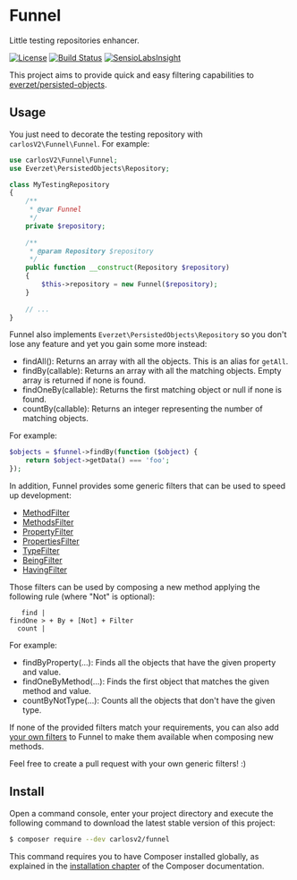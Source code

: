 # Funnel

Little testing repositories enhancer.

[![License](https://poser.pugx.org/carlosv2/funnel/license)](https://packagist.org/packages/carlosv2/funnel)
[![Build Status](https://travis-ci.org/carlosV2/Funnel.svg?branch=master)](https://travis-ci.org/carlosV2/Funnel)
[![SensioLabsInsight](https://insight.sensiolabs.com/projects/99bf9a7b-9620-4b42-91e5-d943fed7862c/mini.png)](https://insight.sensiolabs.com/projects/99bf9a7b-9620-4b42-91e5-d943fed7862c)

This project aims to provide quick and easy filtering capabilities to [everzet/persisted-objects](https://github.com/everzet/persisted-objects).

## Usage

You just need to decorate the testing repository with `carlosV2\Funnel\Funnel`. For example:

```php
use carlosV2\Funnel\Funnel;
use Everzet\PersistedObjects\Repository;

class MyTestingRepository
{
    /**
     * @var Funnel
     */
    private $repository;
    
    /**
     * @param Repository $repository
     */
    public function __construct(Repository $repository)
    {
        $this->repository = new Funnel($repository);
    }
    
    // ...
}
```

Funnel also implements `Everzet\PersistedObjects\Repository` so you don't lose any feature
and yet you gain some more instead:

- findAll(): Returns an array with all the objects. This is an alias for `getAll`.
- findBy(callable): Returns an array with all the matching objects. Empty array is returned if none is found.
- findOneBy(callable): Returns the first matching object or null if none is found.
- countBy(callable): Returns an integer representing the number of matching objects.

For example:

```php
$objects = $funnel->findBy(function ($object) {
    return $object->getData() === 'foo';
});
```

In addition, Funnel provides some generic filters that can be used to speed up development:

- [MethodFilter](https://github.com/carlosV2/Funnel/blob/master/docs/MethodFilter.md)
- [MethodsFilter](https://github.com/carlosV2/Funnel/blob/master/docs/MethodsFilter.md)
- [PropertyFilter](https://github.com/carlosV2/Funnel/blob/master/docs/PropertyFilter.md)
- [PropertiesFilter](https://github.com/carlosV2/Funnel/blob/master/docs/PropertiesFilter.md)
- [TypeFilter](https://github.com/carlosV2/Funnel/blob/master/docs/TypeFilter.md)
- [BeingFilter](https://github.com/carlosV2/Funnel/blob/master/docs/BeingFilter.md)
- [HavingFilter](https://github.com/carlosV2/Funnel/blob/master/docs/HavingFilter.md)

Those filters can be used by composing a new method applying the following rule (where "Not" is optional):

```
   find |
findOne > + By + [Not] + Filter
  count |
```

For example:

- findByProperty(...): Finds all the objects that have the given property and value.
- findOneByMethod(...): Finds the first object that matches the given method and value.
- countByNotType(...): Counts all the objects that don't have the given type.

If none of the provided filters match your requirements, you can also add [your own filters](https://github.com/carlosV2/Funnel/blob/master/docs/YourOwnFilter.md)
to Funnel to make them available when composing new methods.

Feel free to create a pull request with your own generic filters! :)

## Install

Open a command console, enter your project directory and execute the
following command to download the latest stable version of this project:

```bash
$ composer require --dev carlosv2/funnel
```

This command requires you to have Composer installed globally, as explained
in the [installation chapter](https://getcomposer.org/doc/00-intro.md)
of the Composer documentation.
